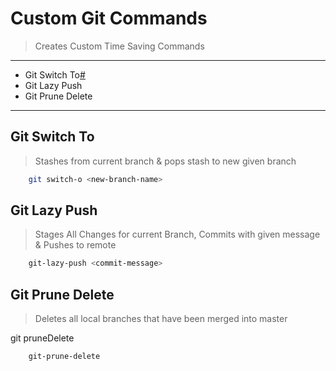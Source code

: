 # Custom Git Commands
> Creates Custom Time Saving Commands

---
- Git Switch To[#](#git-switch-to)
- Git Lazy Push
- Git Prune Delete
---

## Git Switch To
> Stashes from current branch & pops stash to new given branch

```bash
    git switch-o <new-branch-name>
```

## Git Lazy Push
> Stages All Changes for current Branch, Commits with given message & Pushes to remote

```bash
    git-lazy-push <commit-message>
```

## Git Prune Delete
> Deletes all local branches that have been merged into master

git pruneDelete

```bash
    git-prune-delete
```



